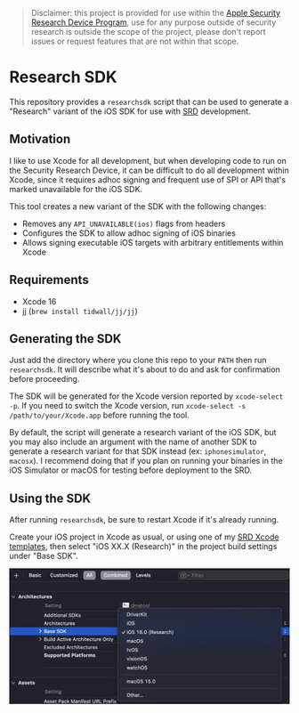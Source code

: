 > Disclaimer: this project is provided for use within the [Apple Security Research Device Program](https://security.apple.com/research-device/), use for any purpose outside of security research is outside the scope of the project, please don't report issues or request features that are not within that scope.

# Research SDK

This repository provides a `researchsdk` script that can be used to generate a "Research" variant of the iOS SDK for use with [SRD](https://security.apple.com/research-device/) development.

## Motivation

I like to use Xcode for all development, but when developing code to run on the Security Research Device, it can be difficult to do all development within Xcode, since it requires adhoc signing and frequent use of SPI or API that's marked unavailable for the iOS SDK.

This tool creates a new variant of the SDK with the following changes:

- Removes any `API_UNAVAILABLE(ios)` flags from headers
- Configures the SDK to allow adhoc signing of iOS binaries
- Allows signing executable iOS targets with arbitrary entitlements within Xcode

## Requirements

- Xcode 16
- jj (`brew install tidwall/jj/jj`)

## Generating the SDK

Just add the directory where you clone this repo to your `PATH` then run `researchsdk`. It will describe what it's about to do and ask for confirmation before proceeding.

The SDK will be generated for the Xcode version reported by `xcode-select -p`. If you need to switch the Xcode version, run `xcode-select -s /path/to/your/Xcode.app` before running the tool.

By default, the script will generate a research variant of the iOS SDK, but you may also include an argument with the name of another SDK to generate a research variant for that SDK instead (ex: `iphonesimulator`, `macosx`). I recommend doing that if you plan on running your binaries in the iOS Simulator or macOS for testing before deployment to the SRD.

## Using the SDK

After running `researchsdk`, be sure to restart Xcode if it's already running.

Create your iOS project in Xcode as usual, or using one of my [SRD Xcode templates](https://github.com/insidegui/srd-xcode-templates), then select "iOS XX.X (Research)" in the project build settings under "Base SDK".

![screenshot](./screenshot.jpg)
